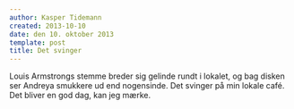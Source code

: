 ```yaml
---
author: Kasper Tidemann
created: 2013-10-10
date: den 10. oktober 2013
template: post
title: Det svinger
---
```


Louis Armstrongs stemme breder sig gelinde rundt i lokalet, og bag disken ser Andreya smukkere ud end nogensinde. Det svinger på min lokale café. Det bliver en god dag, kan jeg mærke.